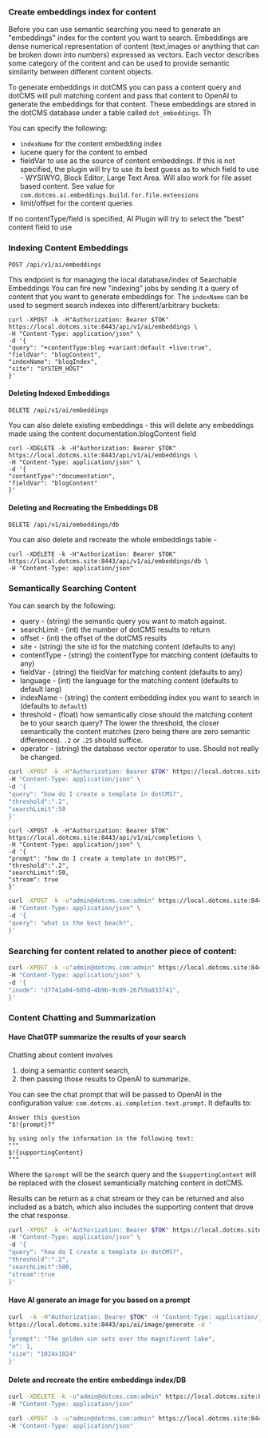 ### Create embeddings index for content 

Before you can use semantic searching you need to generate an "embeddings" index for the content you want to search.  Embeddings are dense numerical representation of content (text,images or anything that can be broken down into numbers) expressed as vectors.  Each vector describes some category of the content  and can be used to provide semantic similarity between different content objects.

To generate embeddings in dotCMS you can pass a content query and dotCMS will pull matching content and pass that content to OpenAI to generate the embeddings for that content.  These embeddings are stored in the dotCMS database under a table called `dot_embeddings`.  Th


You can specify the following:
- `indexName` for the content embedding index
- lucene query for the content to embed
- fieldVar to use as the source of content embeddings.  If this is not specified, the plugin will try to use its best guess as to which field to use - WYSIWYG, Block Editor, Large Text Area.  Will also work for file asset based content. See value for `com.dotcms.ai.embeddings.build.for.file.extensions`
- limit/offset for the content queries


If no contentType/field is specified, AI Plugin will try to select the "best" content field to use 
### Indexing Content Embeddings
`POST /api/v1/ai/embeddings`

This endpoint is for managing the local database/index of Searchable Embeddings
You can fire new "indexing" jobs by sending it a query of content that you want to generate embeddings for. The `indexName` can be used to segment search indexes into different/arbitrary buckets:

```
curl -XPOST -k -H"Authorization: Bearer $TOK" https://local.dotcms.site:8443/api/v1/ai/embeddings \
-H "Content-Type: application/json" \
-d '{
"query": "+contentType:blog +variant:default +live:true",
"fieldVar": "blogContent",
"indexName": "blogIndex",
"site": "SYSTEM_HOST"
}'
```

#### Deleting Indexed Embeddings
`DELETE /api/v1/ai/embeddings`

You can also delete existing embeddings - this will delete any embeddings made using the content documentation.blogContent field
```
curl -XDELETE -k -H"Authorization: Bearer $TOK" https://local.dotcms.site:8443/api/v1/ai/embeddings \
-H "Content-Type: application/json" \
-d '{
"contentType":"documentation",
"fieldVar": "blogContent"
}'
```


#### Deleting and Recreating the Embeddings DB
`DELETE /api/v1/ai/embeddings/db`

You can also delete and recreate the whole embeddings table -
```
curl -XDELETE -k -H"Authorization: Bearer $TOK" https://local.dotcms.site:8443/api/v1/ai/embeddings/db \
-H "Content-Type: application/json" 

```




### Semantically Searching Content 
You can search by the following:
- query -  (string) the semantic query you want to match against.
- searchLimit - (int) the number of dotCMS results to return
- offset - (int) the offset of the dotCMS results
- site - (string) the site id for the matching content (defaults to any)
- contentType -  (string) the contentType for matching content (defaults to any)
- fieldVar -  (string) the fieldVar for matching content (defaults to any)
- language - (int) the language for the matching content (defaults to default lang)
- indexName - (string) the content embedding index you want to search in (defaults to `default`)
- threshold - (float) how semantically close should the matching content be to your search query?  The lower the threshold, the closer semantically the content matches (zero being there are zero semantic differences).  `.2` or `.25` should suffice. 
- operator -  (string) the database vector operator to use. Should not really be changed.


```bash
curl -XPOST -k -H"Authorization: Bearer $TOK" https://local.dotcms.site:8443/api/v1/ai/search \
-H "Content-Type: application/json" \
-d '{
"query": "how do I create a template in dotCMS?",
"threshold":".2",
"searchLimit":50
}'
```
```
curl -XPOST -k -H"Authorization: Bearer $TOK" https://local.dotcms.site:8443/api/v1/ai/completions \
-H "Content-Type: application/json" \
-d '{
"prompt": "how do I create a template in dotCMS?",
"threshold":".2",
"searchLimit":50,
"stream": true
}'
```





```bash
curl -XPOST -k -u"admin@dotcms.com:admin" https://local.dotcms.site:8443/api/v1/ai/search \
-H "Content-Type: application/json" \
-d '{
"query": "what is the best beach?",
}'
```


### Searching for content related to another piece of content:

```bash
curl -XPOST -k -u"admin@dotcms.com:admin" https://local.dotcms.site:8443/api/v1/ai/search/related \
-H "Content-Type: application/json" \
-d '{
"inode": "d7741a84-6050-4b9b-9c09-26759a833741",
}'
```






### Content Chatting and Summarization

#### Have ChatGTP summarize the results of your search

Chatting about content involves 
1. doing a semantic content search, 
2. then passing those results to OpenAI to summarize.  

You can see the chat prompt that will be passed to OpenAI in the configuration value:
`com.dotcms.ai.completion.text.prompt`.  It defaults to:

```
Answer this question
"$!{prompt}?"

by using only the information in the following text:
"""
$!{supportingContent}
"""
```
Where the `$prompt` will be the search query and the `$supportingContent` will be replaced with the closest semanticially matching content in dotCMS.


Results can be return as a chat stream or they can be returned and also included as a batch, which also includes the supporting content that drove the chat response.


```bash
curl -XPOST -k -H"Authorization: Bearer $TOK" https://local.dotcms.site:8443/api/v1/ai/completions \
-H "Content-Type: application/json" \
-d '{
"query": "how do I create a template in dotCMS?",
"threshold":".2",
"searchLimit":500,
"stream":true
}'

```



#### Have AI generate an image for you based on a prompt

```bash
curl  -k -H"Authorization: Bearer $TOK" -H "Content-Type: application/json" \
https://local.dotcms.site:8443/api/ai/image/generate -d '
{
"prompt": "The golden sun sets over the magnificent lake",
"n": 1,
"size": "1024x1024"
}'
```

#### Delete and recreate the entire embeddings index/DB
```bash
curl -XDELETE -k -u"admin@dotcms.com:admin" https://local.dotcms.site:8443/api/v1/ai/embeddings/db \
-H "Content-Type: application/json"
```


```bash
curl -XPOST -k -u"admin@dotcms.com:admin" https://local.dotcms.site:8443/api/v1/ai/embeddings/count \
-H "Content-Type: application/json" 

```
